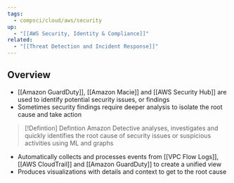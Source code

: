 ```yaml
---
tags:
  - compsci/cloud/aws/security
up:
  - "[[AWS Security, Identity & Compliance]]"
related:
  - "[[Threat Detection and Incident Response]]"
---
```

## Overview

- [[Amazon GuardDuty]], [[Amazon Macie]] and [[AWS Security Hub]] are used to identify potential security issues, or findings
- Sometimes security findings require deeper analysis to isolate the root cause and take action

> [!Defintion] Defintion
> Amazon Detective analyses, investigates and quickly identifies the root cause of security issues or suspicious activities using ML and graphs

- Automatically collects and processes events from [[VPC Flow Logs]], [[AWS CloudTrail]] and [[Amazon GuardDuty]] to create a unified view
- Produces visualizations with details and context to get to the root cause
